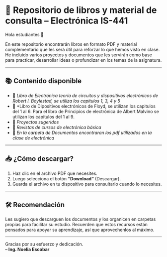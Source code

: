 # 📘 Repositorio de libros y material de consulta – Electrónica IS-441

Hola estudiantes 👋

En este repositorio encontrarán libros en formato PDF y material complementario que les será útil para reforzar lo que hemos visto en clase.  
He incluido varios proyectos y documentos que les servirán como base para practicar, desarrollar ideas o profundizar en los temas de la asignatura.

---

## 📚 Contenido disponible

- 📗 *Libro de Electrónica teoría de circuitos y dispositivos electrónicos de Robert l. Boylestad, se utiliza los capitulos 1, 3, 4 y 5*
- 📘 *Libro de Dipositivos electrónicos de Floyd, se utilizan los capitulos del 1 al 6. Para el libro de Principios de electrónica de Albert Malvino se utilizan los capitulos del 1 al 9.
- 📙 *Proyectos sugeridos*
- 📓 *Revistas de cursos de electrónica básica*
- 📒 *En la carpeta de Documentos encontraran los pdf utilizados en la clase de electrónica*
---

## 📥 ¿Cómo descargar?

1. Haz clic en el archivo PDF que necesites.
2. Luego selecciona el botón **“Download”** (Descargar).
3. Guarda el archivo en tu dispositivo para consultarlo cuando lo necesites.

---

## 🛠️ Recomendación

Les sugiero que descarguen los documentos y los organicen en carpetas propias para facilitar su estudio. 
Recuerden que estos recursos están pensados para apoyar su aprendizaje, así que aprovechenlos al máximo.

---

Gracias por su esfuerzo y dedicación.  
**– Ing. Noelia Escobar**
